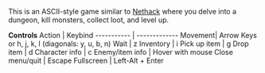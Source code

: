 This is an ASCII-style game similar to [Nethack](https://github.com/NetHack/NetHack) where you delve into a dungeon, kill monsters, collect loot, and level up.

**Controls**
Action | Keybind
----------- | -------------
Movement| Arrow Keys or h, j, k, l (diagonals: y, u, b, n)
Wait | z
Inventory | i
Pick up item | g
Drop item | d
Character info | c
Enemy/item info | Hover with mouse
Close menu/quit | Escape
Fullscreen | Left-Alt + Enter
